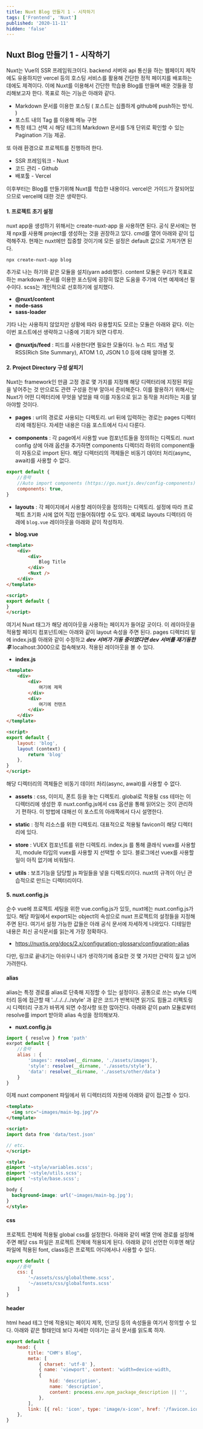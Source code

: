 ```yaml
---
title: Nuxt Blog 만들기 1 - 시작하기
tags: ['Frontend', 'Nuxt']
published: '2020-11-11'
hidden: 'false'
---
```



## Nuxt Blog 만들기 1 - 시작하기
Nuxt는 Vue의 SSR 프레임워크이다. backend 서버와 api 통신을 하는 웹페이지 제작에도 유용하지만 vercel 등의 호스팅 서비스를 활용해 간단한 정적 페이지를 배포하는 데에도 제격이다. 이에 Nuxt를 이용해서 간단한 학습용 Blog를 만들며 배운 것들을 정리해보고자 한다. 목표로 하는 기능은 아래와 같다.

+ Markdown 문서를 이용한 포스팅 ( 포스트는 심플하게 github에 push하는 방식. )
+ 포스트 내의 Tag 를 이용해 메뉴 구현
+ 특정 테그 선택 시 해당 테그의 Markdown 문서를 5개 단위로 확인할 수 있는 Pagination 기능 제공.

또 아래 환경으로 프로젝트를 진행하려 한다.

+ SSR 프레임워크 - Nuxt
+ 코드 관리 - Github
+ 배포툴 - Vercel

이후부터는 Blog를 만들기위해 Nuxt를 학습한 내용이다. vercel은 가이드가 잘되어있으므로 vercel에 대한 것은 생략한다.

#### 1. 프로젝트 초기 설정
nuxt app을 생성하기 위해서는 create-nuxt-app 을 사용하면 된다. 공식 문서에는 현재 npx를 사용해 project를 생성하는 것을 권장하고 있다. cmd를 열어 아래와 같이 입력해주자. 현재는 nuxt에만 집중할 것이기에 모든 설정은 default 값으로 가져가면 된다.
```
npx create-nuxt-app blog
```
추가로 나는 하기와 같은 모듈을 설치(yarn add)했다. content 모듈은 우리가 목표로 하는 markdown 문서를 이용한 포스팅에 굉장히 많은 도움을 주기에 이번 예제에선 필수이다. scss는 개인적으로 선호하기에 설치했다.
+ **@nuxt/content**
+ **node-sass**
+ **sass-loader**

기타 나는 사용하지 않았지만 상황에 따라 유용할지도 모르는 모듈은 아래와 같다. 이는 이번 포스트에선 생략하고 나중에 기회가 되면 다루자.

+ **@nuxtjs/feed** : 피드를 사용한다면 필요한 모듈이다. 뉴스 피드 개념 및 RSS(Rich Site Summary), ATOM 1.0, JSON 1.0 등에 대해 알아볼 것.

#### 2. Project Directory 구성 살피기
Nuxt는 framework인 만큼 고정 경로 몇 가지를 지정해 해당 디렉터리에 지정된 파일을 넣어주는 것 만으로도 관련 구성을 전부 알아서 준비해준다. 이를 활용하기 위해서는 Nuxt가 어떤 디렉터리에 무엇을 넣었을 때 이를 자동으로 읽고 동작을 처리하는 지를 알아야할 것이다.

+ **pages** : url의 경로로 사용되는 디렉토리. url 뒤에 입력하는 경로는 pages 디렉터리에 매칭된다. 자세한 내용은 다음 포스트에서 다시 다룬다.

+ **components** : 각 page에서 사용할 vue 컴포넌트들을 정의하는 디렉토리. nuxt config 상에 아래 옵션을 추가하면 components 디렉터리 하위의 component들이 자동으로 import 된다. 해당 디렉터리의 객체들은 비동기 데이터 처리(async, await)를 사용할 수 없다.
```javascript
export default {
	//중략 
	//Auto import components (https://go.nuxtjs.dev/config-components)
	components: true,
}
```

+ **layouts** : 각 페이지에서 사용할 레이아웃을 정의하는 디렉토리. 설정에 따라 프로젝트 초기화 시에 없어 직접 만들어줘야할 수도 있다. 예제로 layouts 디렉터리 아래에 ```blog.vue``` 레이아웃을 아래와 같이 작성하자.

 + **blog.vue**
```html
<template>
	<div>
		<div>
			Blog Title
		</div>
		<Nuxt />
	</div>
</template>

<script>
export default {
}
</script>
```

여기서 Nuxt 태그가 해당 레이아웃을 사용하는 페이지가 들어갈 곳이다. 이 레이아웃을 적용할 페이지 컴포넌트에는 아래와 같이 layout 속성을 주면 된다. pages 디렉터리 밑에 index.js를 아래와 같이 수정하고 ***dev 서버가 기동 중이였다면 dev 서버를 재기동한 후*** localhost:3000으로 접속해보자. 적용된 레이아웃을 볼 수 있다.

+ **index.js**
```html
<template>
	<div>
		<div>
			여기에 제목
		</div>
		<div>
			여기에 컨텐츠
		</div>
	</div>
</template>

<script>
export default {
	layout: 'blog',
	layout (context) {
		return 'blog'
	},
}
</script>
``` 
해당 디렉터리의 객체들은 비동기 데이터 처리(async, await)를 사용할 수 없다.


+ **assets** : css, 이미지, 폰트 등을 놓는 디렉토리. global로 적용될 css 테마는 이 디렉터리에 생성한 후 nuxt.config.js에서 css 옵션을 통해 읽어오는 것이 관리하기 편하다. 이 방법에 대해선 이 포스트의 아래쪽에서 다시 설명한다.

+ **static** : 정적 리소스를 위한 디렉토리. 대표적으로 적용될 favicon이 해당 디렉터리에 있다.

+ **store** : VUEX 컴포넌트를 위한 디렉토리. index.js 를 통해 클래식 vuex를 사용할 지, module 타입의 vuex를 사용할 지 선택할 수 있다. 블로그에선 vuex를 사용할 일이 아직 없기에 비워뒀다.

+ **utils** : 보조기능을 담당할 js 파일들을 넣을 디렉토리이다. nuxt의 규격이 아닌 관습적으로 만드는 디렉터리이다.

#### 5.  nuxt.config.js
순수 vue에 프로젝트 세팅을 위한 vue.config.js가 있듯, nuxt에는 nuxt.config.js가 있다. 해당 파일에서 export되는 object의 속성으로 nuxt 프로젝트의 설정들을 지정해주면 된다. 여기서 설정 가능한 값들은 아래 공식 문서에 자세하게 나와있다. 디테일한 내용은 최신 공식문서를 읽는게 가장 정확하다.

+ https://nuxtjs.org/docs/2.x/configuration-glossary/configuration-alias

다만, 링크로 끝내기는 아쉬우니 내가 생각하기에 중요한 것 몇 가지만 간략히 짚고 넘어가려한다.

#### alias

alias는 특정 경로를 alias로 단축해 지정할 수 있는 설정이다. 공통으로 쓰는 style 디렉터리 등에 접근할 때 '../../../../style' 과 같은 코드가 반복되면 읽기도 힘들고 리펙토링 시 디렉터리 구조가 바뀌게 되면 수정사항 또한 많아진다. 아래와 같이 path 모듈로부터 resolve를 import 받아와 alias 속성을 정의해보자.

+ **nuxt.config.js**
```javascript
import { resolve } from 'path'
exrpot default {
	//중략
	alias : {
    	'images': resolve(__dirname, './assets/images'),
    	'style': resolve(__dirname, './assets/style'),
    	'data': resolve(__dirname, './assets/other/data')
	}
}
```
이제 nuxt component 파일에서 위 디렉터리의 자원에 아래와 같이 접근할 수 있다.
```html
<template>
  <img src="~images/main-bg.jpg"/>
</template>

<script>
import data from 'data/test.json'

// etc.
</script>

<style>
@import '~style/variables.scss';
@import '~style/utils.scss';
@import '~style/base.scss';

body {
  background-image: url('~images/main-bg.jpg');
}
</style>
```

#### css
프로젝트 전체에 적용될 global css를 설정한다. 아래와 같이 배열 안에 경로를 설정해주면 해당 css 파일은 프로젝트 전체에 적용되게 된다. 아래와 같이 선언한 이후엔 해당 파일에 적용된 font, class등은 프로젝트 어디에서나 사용할 수 있다.
```javascript
export default {
	//중략
 	css: [
		'~/assets/css/globaltheme.scss',
		'~/assets/css/globalfonts.scss'
	]
}
```

#### header  
html head 테그 안에 적용되는 페이지 제목, 인코딩 등의 속성들을 여기서 정의할 수 있다. 아래와 같은 형태인데 보다 자세한 이야기는 공식 문서를 읽도록 하자.
```javascript
export default {
	head: {
    	title: "CHM's Blog",
    	meta: [
      		{ charset: 'utf-8' },
      		{ name: 'viewport', content: 'width=device-width, 			initial-scale=1' },
      		{
        		hid: 'description',
        		name: 'description',
        		content: process.env.npm_package_description || '',
      		},
    	],
    	link: [{ rel: 'icon', type: 'image/x-icon', href: '/favicon.ico' }],
  	},
}
```
